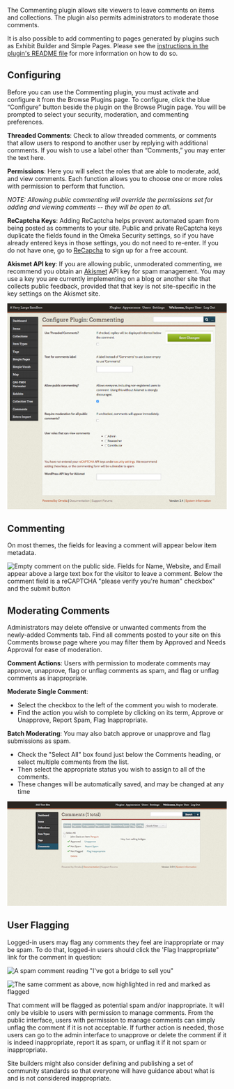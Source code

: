The Commenting plugin allows site viewers to leave comments on items and collections. The plugin also permits administrators to moderate those comments.

It is also possible to add commenting to pages generated by plugins such as Exhibit Builder and Simple Pages. Please see the [instructions in the plugin's README file](https://github.com/omeka/plugin-Commenting#displaying-comments) for more information on how to do so.


Configuring
---------------------------------------------------------------
Before you can use the Commenting plugin, you must activate and
configure it from the Browse Plugins page. To configure, click the blue “Configure” button beside the plugin on the Browse Plugin page. You will be prompted to select your security, moderation, and commenting preferences.

**Threaded Comments**: Check to allow threaded comments, or comments that allow users to respond to another user by replying with additional comments. If you wish to use a label other than “Comments,” you may enter the text here.

**Permissions**: Here you will select the roles that are able to
moderate, add, and view comments. Each function allows you to choose one or more roles with permission to perform that function.

*NOTE: Allowing public commenting will override the permissions set for adding and viewing comments -- they will be open to all.*

**ReCaptcha Keys**: Adding ReCaptcha helps prevent automated spam from being posted as comments to your site. Public and private ReCaptcha keys duplicate the fields found in the Omeka Security settings, so if you have already entered keys in those settings, you do not need to re-enter. If you do not have one, go to [ReCapcha](http://www.ReCaptcha.net/) to sign up for a free account.

**Akismet API key**: If you are allowing public, unmoderated commenting, we recommend you obtain an [Akismet](http://akismet.com/) API key for spam management. You may use a key you are currently implementing on a blog or another site that collects public feedback, provided that that key is not site-specific in the key settings on the Akismet site.

![Configuration settings](/doc_files/plugin_images/commenting_config.png)

Commenting
--------------------------
On most themes, the fields for leaving a comment will appear below item metadata. 

![Empty comment on the public side. Fields for Name, Website, and Email appear above a large text box for the visitor to leave a comment. Below the comment field is a reCAPTCHA "please verify you're human" checkbox" and the submit button](/doc_files/plugin_images/commenting-public.png)

Moderating Comments
------------------------------------------------------

Administrators may delete offensive or unwanted comments from the newly-added Comments tab. Find all comments posted to your site on this Comments browse page where you may filter them by Approved and Needs Approval for ease of moderation.

**Comment Actions**: Users with permission to moderate comments may approve, unapprove, flag or unflag comments as spam, and flag or unflag comments as inappropriate.

**Moderate Single Comment**:

-   Select the checkbox to the left of the comment you wish to moderate.
-   Find the action you wish to complete by clicking on its term, Approve or Unapprove, Report Spam, Flag Inappropriate.

**Batch Moderating**: You may also batch approve or unapprove and flag submissions as spam.

-   Check the "Select All" box found just below the Comments heading, or select multiple comments from the list.
-   Then select the appropriate status you wish to assign to all of the comments.
-   These changes will be automatically saved, and may be changed at any time

![Approving comments](/doc_files/plugin_images/CommentingApprove.png)

User Flagging 
-------------------------------------------------------

Logged-in users may flag any comments they feel are inappropriate or may be spam. To do that, logged-in users should click the 'Flag Inappropriate" link for the comment in question:

![A spam comment reading "I've got a bridge to sell you"](/doc_files/plugin_images/commenting-spam.png)

![The same comment as above, now highlighted in red and marked as flagged](/doc_files/plugin_images/commenting-flagged.png)

That comment will be flagged as potential spam and/or inappropriate. It will only be visible to users with permission to manage comments. From the public interface, users with permission to manage comments can simply unflag the comment if it is not acceptable. If further action is needed, those users can go to the admin interface to unapprove or delete the comment if it is indeed inappropriate, report it as spam, or unflag it if it not spam or inappropriate.

Site builders might also consider defining and publishing a set of community standards so that everyone will have guidance about what is and is not considered inappropriate.
